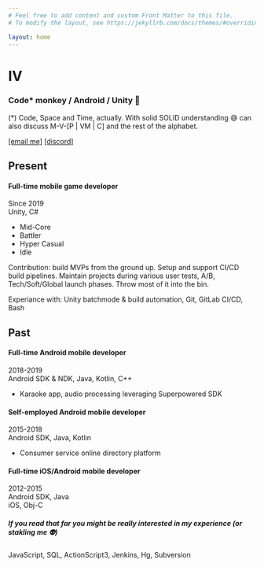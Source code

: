 ```yaml
---
# Feel free to add content and custom Front Matter to this file.
# To modify the layout, see https://jekyllrb.com/docs/themes/#overriding-theme-defaults

layout: home
---
```


# IV
### Code\* monkey / Android / Unity :space_invader:
(\*) Code, Space and Time, actually. With solid SOLID understanding :sweat_smile: can also discuss M-V-[P | VM | C] and the rest of the alphabet.

[[email me]](mailto:iv.conduct@gmail.com)
[[discord]]()

## Present 
#### Full-time mobile game developer
Since 2019 <br/>
Unity, C#
- Mid-Core
- Battler
- Hyper Casual
- Idle

Contribution: build MVPs from the ground up. Setup and support CI/CD build pipelines. Maintain projects during various user tests, A/B, Tech/Soft/Global launch phases. Throw most of it into the bin.

Experiance with: Unity batchmode & build automation, Git, GitLab CI/CD, Bash

## Past
#### Full-time Android mobile developer
2018-2019 <br/>
Android SDK & NDK, Java, Kotlin, C++
- Karaoke app, audio processing leveraging Superpowered SDK

#### Self-employed Android mobile developer
2015-2018 <br/>
Android SDK, Java, Kotlin
- Consumer service online directory platform

#### Full-time iOS/Android mobile developer
2012-2015 <br/>
Android SDK, Java <br/>
iOS, Obj-C

##### If you read that far you might be really interested in my experience (or stakling me :alien:) 
JavaScript, SQL, ActionScript3, Jenkins, Hg, Subversion